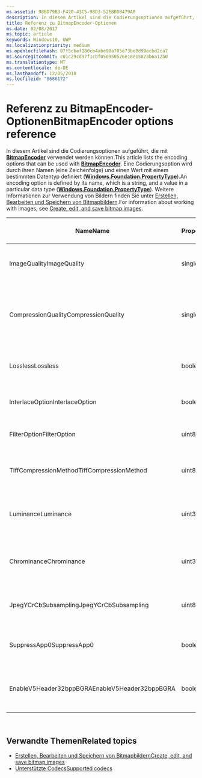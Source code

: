 ```yaml
---
ms.assetid: 98BD79B3-F420-43C5-98D3-52EBDDB479A0
description: In diesem Artikel sind die Codierungsoptionen aufgeführt, die mit BitmapEncoder verwendet werden können.
title: Referenz zu BitmapEncoder-Optionen
ms.date: 02/08/2017
ms.topic: article
keywords: Windows10, UWP
ms.localizationpriority: medium
ms.openlocfilehash: 07f5c6ef180cb4abe90a705e73be8d99ecbd2ca7
ms.sourcegitcommit: c01c29cd97f1cbf050950526e18e15823b6a12a0
ms.translationtype: MT
ms.contentlocale: de-DE
ms.lasthandoff: 12/05/2018
ms.locfileid: "8686172"
---
```

# <a name="bitmapencoder-options-reference"></a><span data-ttu-id="af65a-104">Referenz zu BitmapEncoder-Optionen</span><span class="sxs-lookup"><span data-stu-id="af65a-104">BitmapEncoder options reference</span></span>


<span data-ttu-id="af65a-105">In diesem Artikel sind die Codierungsoptionen aufgeführt, die mit [**BitmapEncoder**](https://msdn.microsoft.com/library/windows/apps/br226206) verwendet werden können.</span><span class="sxs-lookup"><span data-stu-id="af65a-105">This article lists the encoding options that can be used with [**BitmapEncoder**](https://msdn.microsoft.com/library/windows/apps/br226206).</span></span> <span data-ttu-id="af65a-106">Eine Codierungsoption wird durch ihren Namen (eine Zeichenfolge) und einen Wert mit einem bestimmten Datentyp definiert ([**Windows.Foundation.PropertyType**](https://msdn.microsoft.com/library/windows/apps/br225871)).</span><span class="sxs-lookup"><span data-stu-id="af65a-106">An encoding option is defined by its name, which is a string, and a value in a particular data type ([**Windows.Foundation.PropertyType**](https://msdn.microsoft.com/library/windows/apps/br225871)).</span></span> <span data-ttu-id="af65a-107">Weitere Informationen zur Verwendung von Bildern finden Sie unter [Erstellen, Bearbeiten und Speichern von Bitmapbildern](imaging.md).</span><span class="sxs-lookup"><span data-stu-id="af65a-107">For information about working with images, see [Create, edit, and save bitmap images](imaging.md).</span></span>

| <span data-ttu-id="af65a-108">Name</span><span class="sxs-lookup"><span data-stu-id="af65a-108">Name</span></span>                    | <span data-ttu-id="af65a-109">PropertyType</span><span class="sxs-lookup"><span data-stu-id="af65a-109">PropertyType</span></span> | <span data-ttu-id="af65a-110">Verwendungshinweise</span><span class="sxs-lookup"><span data-stu-id="af65a-110">Usage notes</span></span>                                                                                        | <span data-ttu-id="af65a-111">Gültige Formate</span><span class="sxs-lookup"><span data-stu-id="af65a-111">Valid formats</span></span> |
|-------------------------|--------------|----------------------------------------------------------------------------------------------------|---------------|
| <span data-ttu-id="af65a-112">ImageQuality</span><span class="sxs-lookup"><span data-stu-id="af65a-112">ImageQuality</span></span>            | <span data-ttu-id="af65a-113">single</span><span class="sxs-lookup"><span data-stu-id="af65a-113">single</span></span>       | <span data-ttu-id="af65a-114">Gültige Werte von 0 bis 1,0</span><span class="sxs-lookup"><span data-stu-id="af65a-114">Valid values from 0 to 1.0.</span></span> <span data-ttu-id="af65a-115">Höhere Werte bedeuten höhere Qualität</span><span class="sxs-lookup"><span data-stu-id="af65a-115">Higher values indicate higher quality</span></span>                                 | <span data-ttu-id="af65a-116">JPEG, JPEG-XR</span><span class="sxs-lookup"><span data-stu-id="af65a-116">JPEG, JPEG-XR</span></span> |
| <span data-ttu-id="af65a-117">CompressionQuality</span><span class="sxs-lookup"><span data-stu-id="af65a-117">CompressionQuality</span></span>      | <span data-ttu-id="af65a-118">single</span><span class="sxs-lookup"><span data-stu-id="af65a-118">single</span></span>       | <span data-ttu-id="af65a-119">Gültige Werte von 0 bis 1,0</span><span class="sxs-lookup"><span data-stu-id="af65a-119">Valid values from 0 to 1.0.</span></span> <span data-ttu-id="af65a-120">Höhere Werte bedeuten ein effizienteres und langsameres Komprimierungsverfahren</span><span class="sxs-lookup"><span data-stu-id="af65a-120">Higher values indicate a more efficient and slower compression scheme</span></span> | <span data-ttu-id="af65a-121">TIFF</span><span class="sxs-lookup"><span data-stu-id="af65a-121">TIFF</span></span>          |
| <span data-ttu-id="af65a-122">Lossless</span><span class="sxs-lookup"><span data-stu-id="af65a-122">Lossless</span></span>                | <span data-ttu-id="af65a-123">boolean</span><span class="sxs-lookup"><span data-stu-id="af65a-123">boolean</span></span>      | <span data-ttu-id="af65a-124">Wenn dieser Wert auf „true“ festgelegt ist, wird die Option „ImageQuality“ ignoriert.</span><span class="sxs-lookup"><span data-stu-id="af65a-124">If this is set to true, the ImageQuality option is ignored</span></span>                                        | <span data-ttu-id="af65a-125">JPEG-XR</span><span class="sxs-lookup"><span data-stu-id="af65a-125">JPEG-XR</span></span>       |
| <span data-ttu-id="af65a-126">InterlaceOption</span><span class="sxs-lookup"><span data-stu-id="af65a-126">InterlaceOption</span></span>         | <span data-ttu-id="af65a-127">boolean</span><span class="sxs-lookup"><span data-stu-id="af65a-127">boolean</span></span>      | <span data-ttu-id="af65a-128">Gibt an, ob der Interlacemodus für das Bild verwendet wird</span><span class="sxs-lookup"><span data-stu-id="af65a-128">Whether to interlace the image</span></span>                                                                    | <span data-ttu-id="af65a-129">PNG</span><span class="sxs-lookup"><span data-stu-id="af65a-129">PNG</span></span>           |
| <span data-ttu-id="af65a-130">FilterOption</span><span class="sxs-lookup"><span data-stu-id="af65a-130">FilterOption</span></span>            | <span data-ttu-id="af65a-131">uint8</span><span class="sxs-lookup"><span data-stu-id="af65a-131">uint8</span></span>        | <span data-ttu-id="af65a-132">Verwenden Sie die [**PngFilterMode**](https://msdn.microsoft.com/library/windows/apps/br226389)-Enumeration.</span><span class="sxs-lookup"><span data-stu-id="af65a-132">Use the [**PngFilterMode**](https://msdn.microsoft.com/library/windows/apps/br226389) enumeration</span></span>                                | <span data-ttu-id="af65a-133">PNG</span><span class="sxs-lookup"><span data-stu-id="af65a-133">PNG</span></span>           |
| <span data-ttu-id="af65a-134">TiffCompressionMethod</span><span class="sxs-lookup"><span data-stu-id="af65a-134">TiffCompressionMethod</span></span>   | <span data-ttu-id="af65a-135">uint8</span><span class="sxs-lookup"><span data-stu-id="af65a-135">uint8</span></span>        | <span data-ttu-id="af65a-136">Verwenden Sie die [**TiffCompressionMode**](https://msdn.microsoft.com/library/windows/apps/br226399)-Enumeration.</span><span class="sxs-lookup"><span data-stu-id="af65a-136">Use the [**TiffCompressionMode**](https://msdn.microsoft.com/library/windows/apps/br226399) enumeration</span></span>                    | <span data-ttu-id="af65a-137">TIFF</span><span class="sxs-lookup"><span data-stu-id="af65a-137">TIFF</span></span>          |
| <span data-ttu-id="af65a-138">Luminance</span><span class="sxs-lookup"><span data-stu-id="af65a-138">Luminance</span></span>               | <span data-ttu-id="af65a-139">uint32Array</span><span class="sxs-lookup"><span data-stu-id="af65a-139">uint32Array</span></span>  | <span data-ttu-id="af65a-140">Ein Array mit 64Elementen, das die Quantifizierungskonstanten für die Leuchtdichte enthält</span><span class="sxs-lookup"><span data-stu-id="af65a-140">An array of 64 elements containing luminance quantization constants</span></span>                               | <span data-ttu-id="af65a-141">JPEG</span><span class="sxs-lookup"><span data-stu-id="af65a-141">JPEG</span></span>          |
| <span data-ttu-id="af65a-142">Chrominance</span><span class="sxs-lookup"><span data-stu-id="af65a-142">Chrominance</span></span>             | <span data-ttu-id="af65a-143">uint32Array</span><span class="sxs-lookup"><span data-stu-id="af65a-143">uint32Array</span></span>  | <span data-ttu-id="af65a-144">Ein Array mit 64Elementen, das die Quantifizierungskonstanten für die Chrominanz enthält</span><span class="sxs-lookup"><span data-stu-id="af65a-144">An array of 64 elements containing chrominance quantization constants</span></span>                             | <span data-ttu-id="af65a-145">JPEG</span><span class="sxs-lookup"><span data-stu-id="af65a-145">JPEG</span></span>          |
| <span data-ttu-id="af65a-146">JpegYCrCbSubsampling</span><span class="sxs-lookup"><span data-stu-id="af65a-146">JpegYCrCbSubsampling</span></span>    | <span data-ttu-id="af65a-147">uint8</span><span class="sxs-lookup"><span data-stu-id="af65a-147">uint8</span></span>        | <span data-ttu-id="af65a-148">Verwenden Sie die [**JpegSubsamplingMode**](https://msdn.microsoft.com/library/windows/apps/br226386)-Enumeration</span><span class="sxs-lookup"><span data-stu-id="af65a-148">Use the [**JpegSubsamplingMode**](https://msdn.microsoft.com/library/windows/apps/br226386) enumeration</span></span>                    | <span data-ttu-id="af65a-149">JPEG</span><span class="sxs-lookup"><span data-stu-id="af65a-149">JPEG</span></span>          |
| <span data-ttu-id="af65a-150">SuppressApp0</span><span class="sxs-lookup"><span data-stu-id="af65a-150">SuppressApp0</span></span>            | <span data-ttu-id="af65a-151">boolean</span><span class="sxs-lookup"><span data-stu-id="af65a-151">boolean</span></span>      | <span data-ttu-id="af65a-152">Gibt an, ob die Erstellung eines App0-Metadatenblocks unterdrückt wird</span><span class="sxs-lookup"><span data-stu-id="af65a-152">Whether to suppress the creation of an App0 metadata block</span></span>                                        | <span data-ttu-id="af65a-153">JPEG</span><span class="sxs-lookup"><span data-stu-id="af65a-153">JPEG</span></span>          |
| <span data-ttu-id="af65a-154">EnableV5Header32bppBGRA</span><span class="sxs-lookup"><span data-stu-id="af65a-154">EnableV5Header32bppBGRA</span></span> | <span data-ttu-id="af65a-155">boolean</span><span class="sxs-lookup"><span data-stu-id="af65a-155">boolean</span></span>      | <span data-ttu-id="af65a-156">Gibt an, ob die Codierung als Version5 des BMP-Formats erfolgen soll, die Alphawerte unterstützt.</span><span class="sxs-lookup"><span data-stu-id="af65a-156">Whether to encode to a version 5 BMP which supports alpha</span></span>                                         | <span data-ttu-id="af65a-157">BMP</span><span class="sxs-lookup"><span data-stu-id="af65a-157">BMP</span></span>           |

 

## <a name="related-topics"></a><span data-ttu-id="af65a-158">Verwandte Themen</span><span class="sxs-lookup"><span data-stu-id="af65a-158">Related topics</span></span>

* [<span data-ttu-id="af65a-159">Erstellen, Bearbeiten und Speichern von Bitmapbildern</span><span class="sxs-lookup"><span data-stu-id="af65a-159">Create, edit, and save bitmap images</span></span>](imaging.md)
* [<span data-ttu-id="af65a-160">Unterstützte Codecs</span><span class="sxs-lookup"><span data-stu-id="af65a-160">Supported codecs</span></span>](supported-codecs.md)

 




